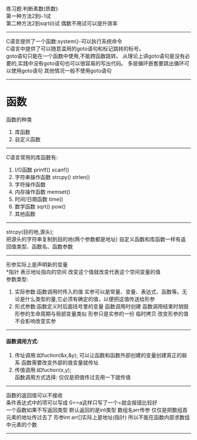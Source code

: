 练习题:判断素数(质数):  
第一种方法2到i-1试  
第二种方法2到sqrt(i)试
偶数不用试可以提升效率

---
C语言提供了一个函数:system()-可以执行系统命令  
C语言中提供了可以随意滥用的goto语句和标记跳转的标号。  
goto语句只能在一个函数中使用,不能跨函数跳转。
从理论上讲goto语句是没有必要的,实践中没有goto语句也可以很容易的写出代码。
多层循环嵌套要跳出循环可以使用goto语句 其他情况一般不使用goto语句  

---
# 函数
函数的种类  
1. 库函数  
2. 自定义函数 

---
C语言常用的库函数有:
1. I/O函数  printf() scanf()
2. 字符串操作函数  strcpy() strlen()
3. 字符操作函数  
4. 内存操作函数  memset()
5. 时间/日期函数  time()
6. 数学函数  sqrt() pow()
7. 其他函数  

---
strcpy(目的地,源头);  
把源头的字符串复制到目的地(两个参数都是地址)
自定义函数和库函数一样有返回值类型、函数名、函数参数

---  
形参实际上是声明新的变量  
*指针 表示地址指向的空间 改变这个值就改变代表这个空间变量的值  
参数类型:
1. 实际参数:函数调用时传入的值 实参可以是常量、变量、表达式、函数等。无论是什么类型的量,它必须有确定的值，以便把这值传送给形参  
2. 形式参数:函数定义时后面括号里的变量 函数调用时创建 函数调用结束时销毁 形参的生命周期与局部变量类似 形参只是实参的一份 临时拷贝 改变形参的值不会影响改变实参

---  
#### 函数调用方式:   
1. 传址调用:如fuction(&x,&y); 可以让函数和函数外部创建的变量创建真正的联系 函数需要改变外部的值变量就传址 
2. 传值调用:如fuction(x,y);  
函数调用方式选择: 仅仅是把值传过去用一下就传值  

---
函数的返回值可以不接收  
条件表达式中的项可以写成 0==a这样只写了一个=就会报错比较好  
一个函数如果不写返回类型 默认返回的是int类型 
数组名arr传参 仅仅是把数组首元素的地址传过去了 形参int arr[]实际上是地址(指针)  所以不能在函数内部求数组中元素的个数

---

